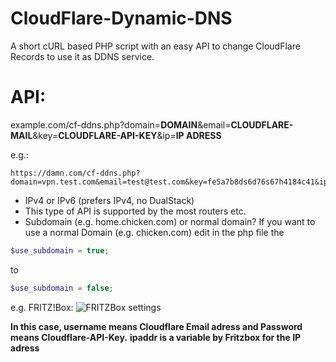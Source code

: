 # CloudFlare-Dynamic-DNS
A short cURL based PHP script with an easy API to change CloudFlare Records to use it as DDNS service.

# API:
example.com/cf-ddns.php?domain=**DOMAIN**&email=**CLOUDFLARE-MAIL**&key=**CLOUDFLARE-API-KEY**&ip=**IP ADRESS**

e.g.:
```
https://damn.com/cf-ddns.php?domain=vpn.test.com&email=test@test.com&key=fe5a7b8ds6d76s67h4184c41&ip=23.45.86.54
```
- IPv4 or IPv6 (prefers IPv4, no DualStack)
- This type of API is supported by the most routers etc.
- Subdomain (e.g. home.chicken.com) or normal domain? If you want to use a normal Domain (e.g. chicken.com) edit in the php file the
```php
$use_subdomain = true;
```
to
```php
$use_subdomain = false;
```

e.g. FRITZ!Box:
![FRITZBox settings](http://i.imgur.com/wfL4yKU.jpg)

**In this case, username means Cloudflare Email adress and Password means Cloudflare-API-Key.**
**ipaddr is a variable by Fritzbox for the IP adress**
